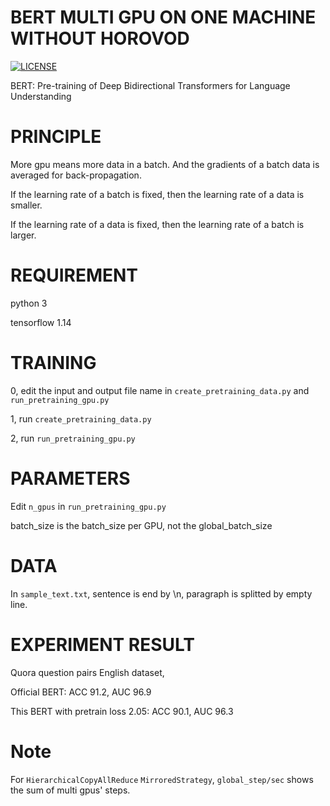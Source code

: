 # BERT MULTI GPU ON ONE MACHINE WITHOUT HOROVOD
[![LICENSE](https://img.shields.io/badge/license-Anti%20996-blue.svg)](https://github.com/996icu/996.ICU/blob/master/LICENSE)

BERT: Pre-training of Deep Bidirectional Transformers for Language Understanding

# PRINCIPLE

More gpu means more data in a batch. And the gradients of a batch data is averaged for back-propagation.

If the learning rate of a batch is fixed, then the learning rate of a data is smaller.

If the learning rate of a data is fixed, then the learning rate of a batch is larger.

# REQUIREMENT

python 3

tensorflow 1.14

# TRAINING

0, edit the input and output file name in `create_pretraining_data.py` and `run_pretraining_gpu.py`

1, run `create_pretraining_data.py`

2, run `run_pretraining_gpu.py`

# PARAMETERS

Edit `n_gpus` in `run_pretraining_gpu.py`

batch_size is the batch_size per GPU, not the global_batch_size

# DATA

In `sample_text.txt`, sentence is end by \n, paragraph is splitted by empty line.

# EXPERIMENT RESULT

Quora question pairs English dataset,

Official BERT: ACC 91.2, AUC 96.9

This BERT with pretrain loss 2.05: ACC 90.1, AUC 96.3

# Note

For `HierarchicalCopyAllReduce` `MirroredStrategy`, `global_step/sec` shows the sum of multi gpus' steps.
